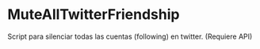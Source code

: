 # MuteAllTwitterFriendship
Script para silenciar todas las cuentas (following) en twitter. (Requiere API)
